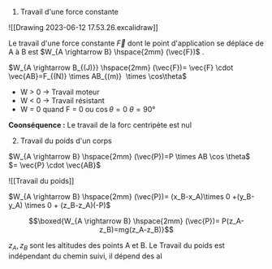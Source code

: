 1) Travail d'une force constante 

![[Drawing 2023-06-12 17.53.26.excalidraw]]

Le travail d'une force constante $\vec{F}$ dont le point d'application se déplace de A à B est $W_{A \rightarrow B} \hspace{2mm} (\vec{F})$ .

$W_{A \rightarrow B_{(J)}} \hspace{2mm} (\vec{F})= \vec{F} \cdot \vec{AB}=F_{(N)} \times AB_{(m)}  \times \cos\theta$ 

- W > 0 $\rightarrow$ Travail moteur
- W < 0 $\rightarrow$ Travail résistant
- W = 0 quand F = 0 ou $\cos \theta = 0$     $\theta = 90°$

**Coonséquence :** Le travail de la forc centripète est nul

2) Travail du poids d'un corps 

$W_{A \rightarrow B} \hspace{2mm} (\vec{P})=P \times AB \cos \theta$  
                      $= \vec{P} \cdot \vec{AB}$

![[Travail du poids]]

$W_{A \rightarrow B} \hspace{2mm} (\vec{P})= (x_B-x_A)\times 0 +(y_B-y_A) \times 0 + (z_B-z_A)(-P)$

$$\boxed{W_{A \rightarrow B} \hspace{2mm} (\vec{P})= P(z_A-z_B)=mg(z_A-z_B)}$$

$z_A,z_B$  sont les altitudes des points A et B. Le Travail du poids est indépendant du chemin suivi, il dépend des al